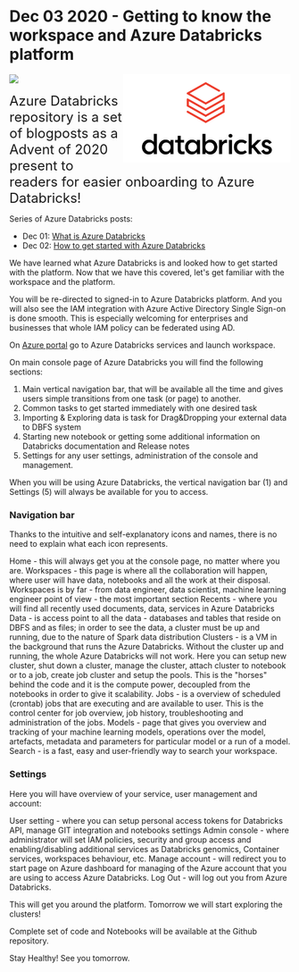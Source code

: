 
<!-- README.md was wriiten in beautiful MacDown  -->
# Dec 03 2020 - Getting to know the workspace and Azure Databricks platform
<img src="images/logo-databricks.png" align="right" width="300" />

<!-- badges: start -->
![](http://img.shields.io/badge/Azure-Databricks-red.svg)

<!-- badges: end -->

<span style="font-size: x-large; font-weight: normal;">Azure Databricks repository is 
a set of blogposts as a Advent of 2020 present to readers for easier onboarding
to Azure Databricks! </span>


Series of Azure Databricks posts:


<ul><li>Dec 01: <a rel="noreferrer noopener" href="https://github.com/tomaztk/Azure-Databricks/blob/main/%20Dec%2001%202020%20-%20What%20is%20Azure%20DataBricks.md" target="_blank">What is Azure Databricks</a></li><li>Dec 02: <a href="https://github.com/tomaztk/Azure-Databricks/blob/main/%20Dec%2002%202020%20-%20How%20to%20get%20started%20with%20Azure%20Databricks.md" target="_blank" rel="noreferrer noopener">How to get started with Azure Databricks</a></li></ul>


<p>We have learned what Azure Databricks is and looked how to get started with the platform. Now that we have this covered, let's get familiar with the workspace and the platform.</p>


You will be re-directed to signed-in to Azure Databricks platform. And you will also see the IAM integration with Azure Active Directory Single Sign-on is done smooth. This is especially welcoming for enterprises and businesses that whole IAM policy can be federated  using AD.


<p>On <a rel="noreferrer noopener" href="https://portal.azure.com/" target="_blank">Azure portal</a> go to Azure Databricks services and launch workspace.</p>

On main console page of Azure Databricks you will find the following sections:


<!-- wp:list {"ordered":true} -->
<ol><li>Main vertical navigation bar, that will be available all the time and gives users simple transitions from one task (or page) to another.</li><li>Common tasks to get started immediately with one desired task</li><li>Importing &amp; Exploring data is task for Drag&amp;Dropping your external data to DBFS system</li><li>Starting new notebook or getting some additional information on Databricks documentation and Release notes</li><li>Settings for any user settings, administration of the console and management.</li></ol>
<!-- /wp:list -->

<!-- wp:paragraph -->
<p>When you will be using Azure Databricks, the vertical navigation bar (1) and Settings (5) will always be available for you to access.</p>
<!-- /wp:paragraph -->

### Navigation bar

Thanks to the intuitive and self-explanatory icons and names, there is no need to explain what each icon represents.

Home - this will always get you at the console page, no matter where you are.
Workspaces - this page is where all the collaboration will happen, where user will have data, notebooks and all the work at their disposal. Workspaces is by far - from data engineer, data scientist, machine learning engineer point of view - the most important section
Recents - where you will find all recently used documents, data, services in Azure Databricks
Data - is access point to all the data - databases and tables that reside on  DBFS and as files; in order to see the data, a cluster must be up and running, due to the nature of Spark data distribution
Clusters - is a VM in the background that runs the Azure Databricks. Without the cluster up and running, the whole Azure Databricks will not work. Here you can setup new cluster, shut down a cluster, manage the cluster, attach cluster to notebook or to a job, create job cluster and setup the pools. This is the "horses" behind the code and it is the compute power, decoupled from the notebooks in order to give it scalability.
Jobs - is a overview of scheduled (crontab) jobs that are executing and are available to user. This is the control center for job overview, job history, troubleshooting and administration of the jobs.
Models - page that gives you overview and tracking of your machine learning models, operations over the model, artefacts, metadata and parameters for particular model or a run of a model.
Search - is a fast, easy and user-friendly way to search your workspace.


### Settings

Here you will have overview of your service, user management and account:

User setting - where you can setup personal access tokens for Databricks API, manage GIT integration and notebooks settings 
Admin console - where administrator will set IAM policies, security and group access and enabling/disabling additional services as Databricks genomics, Container services, workspaces behaviour, etc.
Manage account - will redirect you to start page on Azure dashboard for managing of the Azure account that you are using to access Azure Databricks.
Log Out - will log out you from Azure Databricks.


This will get you around the platform. Tomorrow we will start exploring the clusters!

Complete set of code and Notebooks will be available at the Github repository.

Stay Healthy! See you tomorrow.

